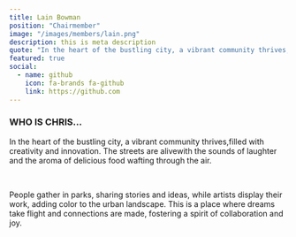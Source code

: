 ```yaml
---
title: Lain Bowman
position: "Chairmember"
image: "/images/members/lain.png"
description: this is meta description
quote: "In the heart of the bustling city, a vibrant community thrives, filled with creativity and innovation. The streets are alive with the sounds of laughter and the aroma of delicious food wafting through the air."
featured: true
social:
  - name: github
    icon: fa-brands fa-github
    link: https://github.com
---
```


### WHO IS CHRIS...

In the heart of the bustling city, a vibrant community thrives,filled with creativity and innovation. The streets are alivewith the sounds of laughter and the aroma of delicious food wafting through the air.


<br/>

People gather in parks, sharing stories and ideas, while artists
display their work, adding color to the urban landscape. This is
a place where dreams take flight and connections are made,
fostering a spirit of collaboration and joy.
